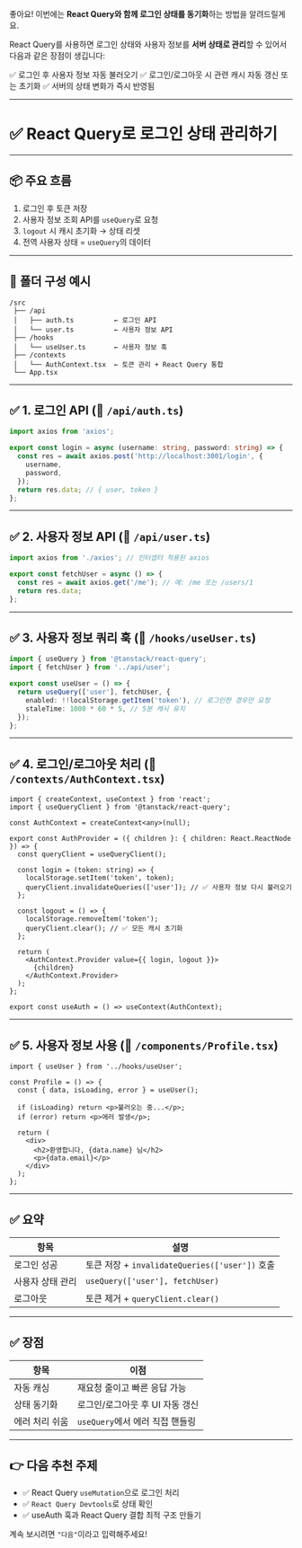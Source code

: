 좋아요! 이번에는 **React Query와 함께 로그인 상태를 동기화**하는 방법을 알려드릴게요.

React Query를 사용하면 로그인 상태와 사용자 정보를 **서버 상태로 관리**할 수 있어서 다음과 같은 장점이 생깁니다:

✅ 로그인 후 사용자 정보 자동 불러오기
✅ 로그인/로그아웃 시 관련 캐시 자동 갱신 또는 초기화
✅ 서버의 상태 변화가 즉시 반영됨

---

# ✅ React Query로 로그인 상태 관리하기

---

## 📦 주요 흐름

1. 로그인 후 토큰 저장
2. 사용자 정보 조회 API를 `useQuery`로 요청
3. `logout` 시 캐시 초기화 → 상태 리셋
4. 전역 사용자 상태 = `useQuery`의 데이터

---

## 📁 폴더 구성 예시

```
/src
 ├── /api
 │   ├── auth.ts          ← 로그인 API
 │   └── user.ts          ← 사용자 정보 API
 ├── /hooks
 │   └── useUser.ts       ← 사용자 정보 훅
 ├── /contexts
 │   └── AuthContext.tsx  ← 토큰 관리 + React Query 통합
 └── App.tsx
```

---

## ✅ 1. 로그인 API (📄 `/api/auth.ts`)

```ts
import axios from 'axios';

export const login = async (username: string, password: string) => {
  const res = await axios.post('http://localhost:3001/login', {
    username,
    password,
  });
  return res.data; // { user, token }
};
```

---

## ✅ 2. 사용자 정보 API (📄 `/api/user.ts`)

```ts
import axios from './axios'; // 인터셉터 적용된 axios

export const fetchUser = async () => {
  const res = await axios.get('/me'); // 예: /me 또는 /users/1
  return res.data;
};
```

---

## ✅ 3. 사용자 정보 쿼리 훅 (📄 `/hooks/useUser.ts`)

```ts
import { useQuery } from '@tanstack/react-query';
import { fetchUser } from '../api/user';

export const useUser = () => {
  return useQuery(['user'], fetchUser, {
    enabled: !!localStorage.getItem('token'), // 로그인한 경우만 요청
    staleTime: 1000 * 60 * 5, // 5분 캐시 유지
  });
};
```

---

## ✅ 4. 로그인/로그아웃 처리 (📄 `/contexts/AuthContext.tsx`)

```tsx
import { createContext, useContext } from 'react';
import { useQueryClient } from '@tanstack/react-query';

const AuthContext = createContext<any>(null);

export const AuthProvider = ({ children }: { children: React.ReactNode }) => {
  const queryClient = useQueryClient();

  const login = (token: string) => {
    localStorage.setItem('token', token);
    queryClient.invalidateQueries(['user']); // ✅ 사용자 정보 다시 불러오기
  };

  const logout = () => {
    localStorage.removeItem('token');
    queryClient.clear(); // ✅ 모든 캐시 초기화
  };

  return (
    <AuthContext.Provider value={{ login, logout }}>
      {children}
    </AuthContext.Provider>
  );
};

export const useAuth = () => useContext(AuthContext);
```

---

## ✅ 5. 사용자 정보 사용 (📄 `/components/Profile.tsx`)

```tsx
import { useUser } from '../hooks/useUser';

const Profile = () => {
  const { data, isLoading, error } = useUser();

  if (isLoading) return <p>불러오는 중...</p>;
  if (error) return <p>에러 발생</p>;

  return (
    <div>
      <h2>환영합니다, {data.name} 님</h2>
      <p>{data.email}</p>
    </div>
  );
};
```

---

## ✅ 요약

| 항목        | 설명                                       |
| --------- | ---------------------------------------- |
| 로그인 성공    | 토큰 저장 + `invalidateQueries(['user'])` 호출 |
| 사용자 상태 관리 | `useQuery(['user'], fetchUser)`          |
| 로그아웃      | 토큰 제거 + `queryClient.clear()`            |

---

## ✅ 장점

| 항목       | 이점                     |
| -------- | ---------------------- |
| 자동 캐싱    | 재요청 줄이고 빠른 응답 가능       |
| 상태 동기화   | 로그인/로그아웃 후 UI 자동 갱신    |
| 에러 처리 쉬움 | `useQuery`에서 에러 직접 핸들링 |

---

## 👉 다음 추천 주제

* ✅ React Query `useMutation`으로 로그인 처리
* ✅ `React Query Devtools`로 상태 확인
* ✅ useAuth 훅과 React Query 결합 최적 구조 만들기

계속 보시려면 `"다음"`이라고 입력해주세요!
